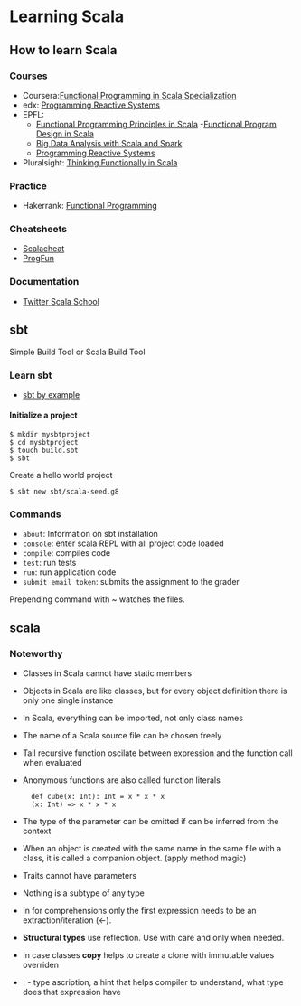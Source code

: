 # Learning Scala

## How to learn Scala

### Courses

- Coursera:[Functional Programming in Scala Specialization](https://www.coursera.org/specializations/scala)
- edx: [Programming Reactive Systems](https://www.edx.org/course/programming-reactive-systems)
- EPFL:
  - [Functional Programming Principles in Scala](https://courseware.epfl.ch/courses/course-v1:EPFL+progfun1+2018_T1/about)
  -[Functional Program Design in Scala](https://courseware.epfl.ch/courses/course-v1:EPFL+progfun2+2018_T1/about)
  - [Big Data Analysis with Scala and Spark](https://courseware.epfl.ch/courses/course-v1:EPFL+scala-spark-big-data+2018-T1/about)
  - [Programming Reactive Systems](https://courseware.epfl.ch/courses/course-v1:EPFL+scala-reactive+2018_t3/about)
- Pluralsight: [Thinking Functionally in Scala](https://app.pluralsight.com/library/courses/scala-thinking-functionally/table-of-contents)

### Practice

- Hakerrank: [Functional Programming](https://www.hackerrank.com/domains/fp)

### Cheatsheets

- [Scalacheat](https://docs.scala-lang.org/cheatsheets/index.html)
- [ProgFun](https://github.com/lampepfl/progfun-wiki/blob/gh-pages/CheatSheet.md)

### Documentation

- [Twitter Scala School](http://twitter.github.io/scala_school/)


## sbt

Simple Build Tool or Scala Build Tool

### Learn sbt

- [sbt by example](https://www.scala-sbt.org/1.x/docs/sbt-by-example.html)

#### Initialize a project

```
$ mkdir mysbtproject
$ cd mysbtproject
$ touch build.sbt
$ sbt
```

Create a hello world project

```
$ sbt new sbt/scala-seed.g8
```

### Commands

- `about`: Information on sbt installation
- `console`: enter scala REPL with all project code loaded
- `compile`: compiles code
- `test`: run tests
- `run`: run application code
- `submit email token`: submits the assignment to the grader

Prepending  command with ~ watches the files.

## scala

### Noteworthy

- Classes in Scala cannot have static members
- Objects in Scala are like classes, but for every object definition there is only one single instance
- In Scala, everything can be imported, not only class names
- The name of a Scala source file can be chosen freely
- Tail recursive function oscilate between expression and the function call when evaluated

- Anonymous functions are also called function literals

        def cube(x: Int): Int = x * x * x
        (x: Int) => x * x * x

- The type of the parameter can be omitted if can be inferred from the context
- When an object is created with the same name in the same file with a class, it is called a companion object. (apply method magic)
- Traits cannot have parameters
- Nothing is a subtype of any type
- In for comprehensions only the first expression needs to be an extraction/iteration (<-).
- **Structural types** use reflection. Use with care and only when needed.
- In case classes **copy** helps to create a clone with immutable values overriden
- : - type ascription, a hint that helps compiler to understand, what type does that expression have
